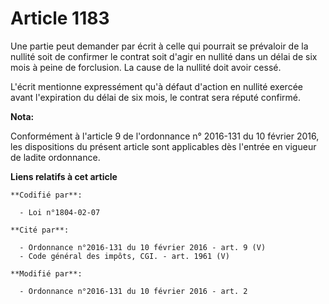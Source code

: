 # Article 1183

Une partie peut demander par écrit à celle qui pourrait se prévaloir de la nullité soit de confirmer le contrat soit d'agir
en nullité dans un délai de six mois à peine de forclusion. La cause de la nullité doit avoir cessé. 

L'écrit mentionne expressément qu'à défaut d'action en nullité exercée avant l'expiration du délai de six mois, le contrat
sera réputé confirmé.

**Nota:**

Conformément à l'article 9 de l'ordonnance n° 2016-131 du 10 février 2016, les dispositions du présent article sont
applicables dès l'entrée en vigueur de ladite ordonnance.

**Liens relatifs à cet article**

	**Codifié par**:

	  - Loi n°1804-02-07

	**Cité par**:

	  - Ordonnance n°2016-131 du 10 février 2016 - art. 9 (V)
	  - Code général des impôts, CGI. - art. 1961 (V)

	**Modifié par**:

	  - Ordonnance n°2016-131 du 10 février 2016 - art. 2
